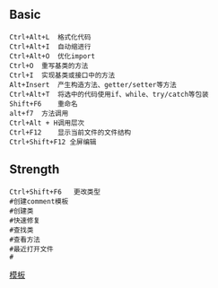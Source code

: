 ## Basic

```
Ctrl+Alt+L	格式化代码
Ctrl+Alt+I	自动缩进行
Ctrl+Alt+O	优化import
Ctrl+O	重写基类的方法
Ctrl+I	实现基类或接口中的方法
Alt+Insert	产生构造方法、getter/setter等方法
Ctrl+Alt+T	将选中的代码使用if、while、try/catch等包装
Shift+F6	重命名
alt+f7	方法调用
Ctrl+Alt + H调用层次
Ctrl+F12	显示当前文件的文件结构
Ctrl+Shift+F12 全屏编辑
```

## Strength

```
Ctrl+Shift+F6	更改类型
#创建comment模板
#创建类
#快速修复
#查找类
#查看方法
#最近打开文件
#
```



[模板](https://blog.csdn.net/qq_34581118/article/details/78409782#%E7%94%9F%E6%88%90%E7%B1%BB%E6%B3%A8%E8%A7%A3%E6%A8%A1%E6%9D%BF)

